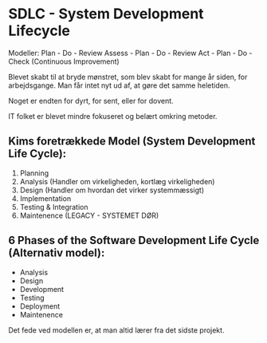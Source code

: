 # SDLC - System Development Lifecycle

Modeller:
Plan - Do - Review
Assess - Plan - Do - Review
Act - Plan - Do - Check (Continuous Improvement)

Blevet skabt til at bryde mønstret, som blev skabt for mange år siden, for arbejdsgange.
Man får intet nyt ud af, at gøre det samme heletiden. 

Noget er endten for dyrt, for sent, eller for dovent.

IT folket er blevet mindre fokuseret og belært omkring metoder.

## Kims foretrækkede Model (System Development Life Cycle):
1. Planning
2. Analysis (Handler om virkeligheden, kortlæg virkeligheden)
3. Design (Handler om hvordan det virker systemmæssigt)
4. Implementation
5. Testing & Integration
6. Maintenence
(LEGACY - SYSTEMET DØR)

## 6 Phases of the Software Development Life Cycle (Alternativ model):
- Analysis
- Design
- Development
- Testing
- Deployment
- Maintenence

Det fede ved modellen er, at man altid lærer fra det sidste projekt.